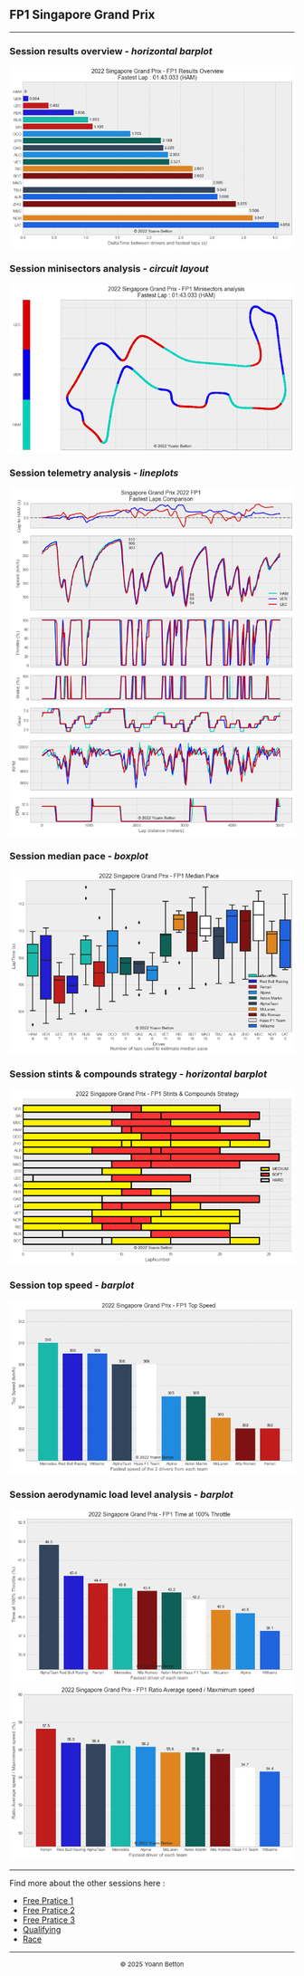 ## FP1 Singapore Grand Prix

---

### Session results overview - *horizontal barplot*

<img src="/output/2022-10-02_Singapore_Grand_Prix/fp1_results_overview_white.png?raw=true"/>

### Session minisectors analysis - *circuit layout*

<img src="/output/2022-10-02_Singapore_Grand_Prix/fp1_minisectors_analysis_white.png?raw=true"/>

### Session telemetry analysis - *lineplots*

<img src="/output/2022-10-02_Singapore_Grand_Prix/fp1_telemetry_analysis_white.png?raw=true"/>

### Session median pace - *boxplot*

<img src="/output/2022-10-02_Singapore_Grand_Prix/fp1_median_pace_white.png?raw=true"/>

### Session stints & compounds strategy - *horizontal barplot*

<img src="/output/2022-10-02_Singapore_Grand_Prix/fp1_stints_compounds_stategy_white.png?raw=true"/>

### Session top speed - *barplot*

<img src="/output/2022-10-02_Singapore_Grand_Prix/topspeed_fp1_white.png?raw=true"/>

### Session aerodynamic load level analysis - *barplot*

<img src="/output/2022-10-02_Singapore_Grand_Prix/fp1_maximum_throttle_white.png?raw=true"/>

<img src="/output/2022-10-02_Singapore_Grand_Prix/fp1_speed_ratio_white.png?raw=true"/>

--- 

Find more about the other sessions here :
  - [Free Pratice 1](/page/FP1/2022-10-02_Singapore_Grand_Prix)  
  - [Free Pratice 2](/page/FP2/2022-10-02_Singapore_Grand_Prix) 
  - [Free Pratice 3](/page/FP3/2022-10-02_Singapore_Grand_Prix)
  - [Qualifying](/page/Qualifying/2022-10-02_Singapore_Grand_Prix) 
  - [Race](/page/Race/2022-10-02_Singapore_Grand_Prix)

---

<div style="text-align: center">
  <p style="font-size:11px">&copy; 2025 Yoann Betton</p>
</div>

<!-- ---

<p style="font-size:11px">Page generated from <a href="https://github.com/yoannbtn/yoannbtn.github.io">github.com/yoannbtn</a>.</p> -->